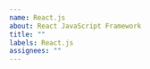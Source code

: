 ```yaml
---
name: React.js
about: React JavaScript Framework
title: ""
labels: React.js
assignees: ""
---
```


```javascript

```
